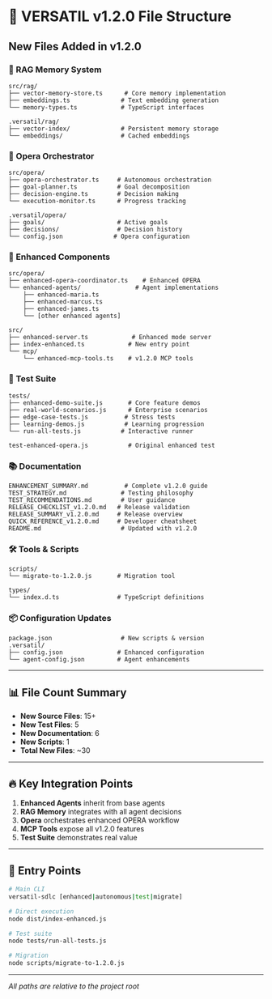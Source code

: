 # 📁 VERSATIL v1.2.0 File Structure

## New Files Added in v1.2.0

### 🧠 RAG Memory System
```
src/rag/
├── vector-memory-store.ts      # Core memory implementation
├── embeddings.ts              # Text embedding generation  
└── memory-types.ts            # TypeScript interfaces

.versatil/rag/
├── vector-index/              # Persistent memory storage
└── embeddings/                # Cached embeddings
```

### 🤖 Opera Orchestrator
```
src/opera/
├── opera-orchestrator.ts     # Autonomous orchestration
├── goal-planner.ts           # Goal decomposition
├── decision-engine.ts        # Decision making
└── execution-monitor.ts      # Progress tracking

.versatil/opera/
├── goals/                    # Active goals
├── decisions/                # Decision history
└── config.json              # Opera configuration
```

### 🚀 Enhanced Components
```
src/opera/
├── enhanced-opera-coordinator.ts    # Enhanced OPERA
└── enhanced-agents/               # Agent implementations
    ├── enhanced-maria.ts
    ├── enhanced-marcus.ts
    ├── enhanced-james.ts
    └── [other enhanced agents]

src/
├── enhanced-server.ts            # Enhanced mode server
├── index-enhanced.ts            # New entry point
└── mcp/
    └── enhanced-mcp-tools.ts    # v1.2.0 MCP tools
```

### 🧪 Test Suite
```
tests/
├── enhanced-demo-suite.js       # Core feature demos
├── real-world-scenarios.js      # Enterprise scenarios
├── edge-case-tests.js          # Stress tests
├── learning-demos.js           # Learning progression
└── run-all-tests.js           # Interactive runner

test-enhanced-opera.js           # Original enhanced test
```

### 📚 Documentation
```
ENHANCEMENT_SUMMARY.md          # Complete v1.2.0 guide
TEST_STRATEGY.md               # Testing philosophy  
TEST_RECOMMENDATIONS.md        # User guidance
RELEASE_CHECKLIST_v1.2.0.md   # Release validation
RELEASE_SUMMARY_v1.2.0.md     # Release overview
QUICK_REFERENCE_v1.2.0.md     # Developer cheatsheet
README.md                      # Updated with v1.2.0
```

### 🛠️ Tools & Scripts
```
scripts/
└── migrate-to-1.2.0.js       # Migration tool

types/
└── index.d.ts                # TypeScript definitions
```

### 📦 Configuration Updates
```
package.json                   # New scripts & version
.versatil/
├── config.json               # Enhanced configuration
└── agent-config.json         # Agent enhancements
```

---

## 📊 File Count Summary

- **New Source Files**: 15+
- **New Test Files**: 5
- **New Documentation**: 6
- **New Scripts**: 1
- **Total New Files**: ~30

---

## 🔥 Key Integration Points

1. **Enhanced Agents** inherit from base agents
2. **RAG Memory** integrates with all agent decisions
3. **Opera** orchestrates enhanced OPERA workflow
4. **MCP Tools** expose all v1.2.0 features
5. **Test Suite** demonstrates real value

---

## 🚀 Entry Points

```bash
# Main CLI
versatil-sdlc [enhanced|autonomous|test|migrate]

# Direct execution
node dist/index-enhanced.js

# Test suite
node tests/run-all-tests.js

# Migration
node scripts/migrate-to-1.2.0.js
```

---

*All paths are relative to the project root*
